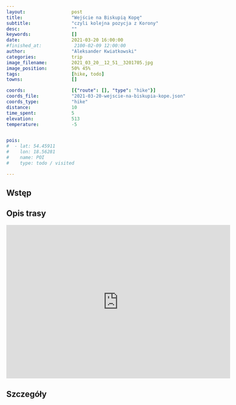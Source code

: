 ```yaml
---
layout:                 post
title:                  "Wejście na Biskupią Kopę"
subtitle:               "czyli kolejna pozycja z Korony"
desc:                   ""
keywords:               []
date:                   2021-03-20 16:00:00
#finished_at:            2100-02-09 12:00:00
author:                 "Aleksander Kwiatkowski"
categories:             trip
image_filename:         2021_03_20__12_51__3201705.jpg
image_position:         50% 45%
tags:                   [hike, todo]
towns:                  []

coords:                 [{"route": [], "type": "hike"}]
coords_file:            "2021-03-20-wejscie-na-biskupia-kope.json"
coords_type:            "hike"
distance:               10
time_spent:             5
elevation:              513
temperature:            -5


pois:
#  - lat: 54.45911
#    lon: 18.56281
#    name: POI
#    type: todo / visited

---
```



## Wstęp

## Opis trasy

<iframe height='405' width='590' frameborder='0' allowtransparency='true' scrolling='no' src='https://www.strava.com/activities/4994625300/embed/1853ea68684c9f1c25c5de62e470724914d2bf27'></iframe>

## Szczegóły
